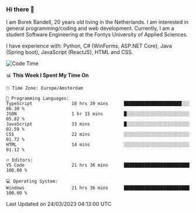 ### Hi there 👋

I am Borek Bandell, 20 years old living in the Netherlands. I am interested in general programming/coding and web development. Currently, I am a student Software Engineering at the Fontys University of Applied Sciences.

I have experience with: Python, C# (WinForms, ASP.NET Core), Java (Spring boot), JavaScript (ReactJS), HTML and CSS.

<!--START_SECTION:waka-->
![Code Time](http://img.shields.io/badge/Code%20Time-473%20hrs%208%20mins-blue)

📊 **This Week I Spent My Time On** 

```text
🕑︎ Time Zone: Europe/Amsterdam

💬 Programming Languages: 
TypeScript               18 hrs 39 mins      ██████████████████████░░░   86.30 % 
JSON                     1 hr 15 mins        █░░░░░░░░░░░░░░░░░░░░░░░░   05.82 % 
JavaScript               33 mins             █░░░░░░░░░░░░░░░░░░░░░░░░   02.59 % 
CSS                      22 mins             ░░░░░░░░░░░░░░░░░░░░░░░░░   01.72 % 
HTML                     14 mins             ░░░░░░░░░░░░░░░░░░░░░░░░░   01.12 % 

🔥 Editors: 
VS Code                  21 hrs 36 mins      █████████████████████████   100.00 % 

💻 Operating System: 
Windows                  21 hrs 36 mins      █████████████████████████   100.00 % 
```


 Last Updated on 24/03/2023 04:13:00 UTC
<!--END_SECTION:waka-->

<!--**tcBorek2002/tcBorek2002** is a ✨ _special_ ✨ repository because its `README.md` (this file) appears on your GitHub profile.

Here are some ideas to get you started:

- 🔭 I’m currently working on ...
- 🌱 I’m currently learning ...
- 👯 I’m looking to collaborate on ...
- 🤔 I’m looking for help with ...
- 💬 Ask me about ...
- 📫 How to reach me: ...
- 😄 Pronouns: ...
- ⚡ Fun fact: ...
-->
